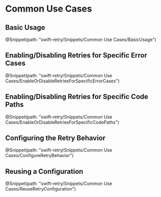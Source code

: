 # Common Use Cases

## Basic Usage

@Snippet(path: "swift-retry/Snippets/Common Use Cases/BasicUsage")

## Enabling/Disabling Retries for Specific Error Cases

@Snippet(path: "swift-retry/Snippets/Common Use Cases/EnableOrDisableRetriesForSpecificErrorCases")

## Enabling/Disabling Retries for Specific Code Paths

@Snippet(path: "swift-retry/Snippets/Common Use Cases/EnableOrDisableRetriesForSpecificCodePaths")

## Configuring the Retry Behavior

@Snippet(path: "swift-retry/Snippets/Common Use Cases/ConfigureRetryBehavior")

## Reusing a Configuration

@Snippet(path: "swift-retry/Snippets/Common Use Cases/ReuseRetryConfiguration")
